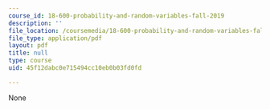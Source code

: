 ```yaml
---
course_id: 18-600-probability-and-random-variables-fall-2019
description: ''
file_location: /coursemedia/18-600-probability-and-random-variables-fall-2019/45f12dabc0e715494cc10eb0b03fd0fd_MIT18_600F19_lec30.pdf
file_type: application/pdf
layout: pdf
title: null
type: course
uid: 45f12dabc0e715494cc10eb0b03fd0fd

---
```

None